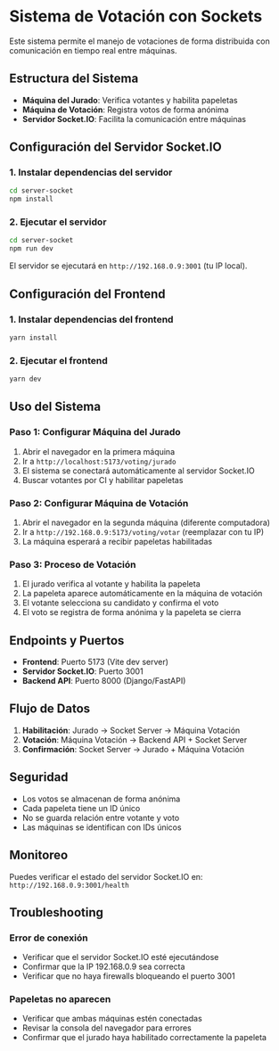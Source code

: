# Sistema de Votación con Sockets

Este sistema permite el manejo de votaciones de forma distribuida con comunicación en tiempo real entre máquinas.

## Estructura del Sistema

- **Máquina del Jurado**: Verifica votantes y habilita papeletas
- **Máquina de Votación**: Registra votos de forma anónima
- **Servidor Socket.IO**: Facilita la comunicación entre máquinas

## Configuración del Servidor Socket.IO

### 1. Instalar dependencias del servidor

```bash
cd server-socket
npm install
```

### 2. Ejecutar el servidor

```bash
cd server-socket
npm run dev
```

El servidor se ejecutará en `http://192.168.0.9:3001` (tu IP local).

## Configuración del Frontend

### 1. Instalar dependencias del frontend

```bash
yarn install
```

### 2. Ejecutar el frontend

```bash
yarn dev
```

## Uso del Sistema

### Paso 1: Configurar Máquina del Jurado
1. Abrir el navegador en la primera máquina
2. Ir a `http://localhost:5173/voting/jurado`
3. El sistema se conectará automáticamente al servidor Socket.IO
4. Buscar votantes por CI y habilitar papeletas

### Paso 2: Configurar Máquina de Votación
1. Abrir el navegador en la segunda máquina (diferente computadora)
2. Ir a `http://192.168.0.9:5173/voting/votar` (reemplazar con tu IP)
3. La máquina esperará a recibir papeletas habilitadas

### Paso 3: Proceso de Votación
1. El jurado verifica al votante y habilita la papeleta
2. La papeleta aparece automáticamente en la máquina de votación
3. El votante selecciona su candidato y confirma el voto
4. El voto se registra de forma anónima y la papeleta se cierra

## Endpoints y Puertos

- **Frontend**: Puerto 5173 (Vite dev server)
- **Servidor Socket.IO**: Puerto 3001
- **Backend API**: Puerto 8000 (Django/FastAPI)

## Flujo de Datos

1. **Habilitación**: Jurado → Socket Server → Máquina Votación
2. **Votación**: Máquina Votación → Backend API + Socket Server
3. **Confirmación**: Socket Server → Jurado + Máquina Votación

## Seguridad

- Los votos se almacenan de forma anónima
- Cada papeleta tiene un ID único
- No se guarda relación entre votante y voto
- Las máquinas se identifican con IDs únicos

## Monitoreo

Puedes verificar el estado del servidor Socket.IO en:
`http://192.168.0.9:3001/health`

## Troubleshooting

### Error de conexión
- Verificar que el servidor Socket.IO esté ejecutándose
- Confirmar que la IP 192.168.0.9 sea correcta
- Verificar que no haya firewalls bloqueando el puerto 3001

### Papeletas no aparecen
- Verificar que ambas máquinas estén conectadas
- Revisar la consola del navegador para errores
- Confirmar que el jurado haya habilitado correctamente la papeleta
